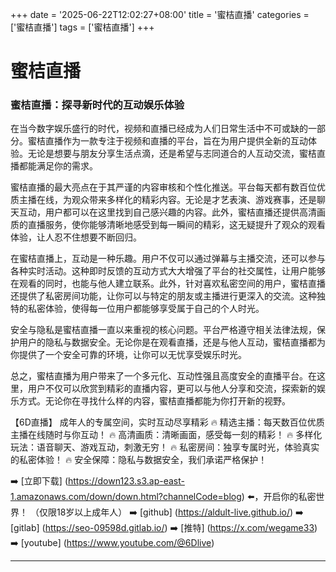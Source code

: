+++
date = '2025-06-22T12:02:27+08:00'
title = '蜜桔直播'
categories = ['蜜桔直播']
tags = ['蜜桔直播']
+++

# 蜜桔直播

### 蜜桔直播：探寻新时代的互动娱乐体验

在当今数字娱乐盛行的时代，视频和直播已经成为人们日常生活中不可或缺的一部分。蜜桔直播作为一款专注于视频和直播的平台，旨在为用户提供全新的互动体验。无论是想要与朋友分享生活点滴，还是希望与志同道合的人互动交流，蜜桔直播都能满足你的需求。

蜜桔直播的最大亮点在于其严谨的内容审核和个性化推送。平台每天都有数百位优质主播在线，为观众带来多样化的精彩内容。无论是才艺表演、游戏赛事，还是聊天互动，用户都可以在这里找到自己感兴趣的内容。此外，蜜桔直播还提供高清画质的直播服务，使你能够清晰地感受到每一瞬间的精彩，这无疑提升了观众的观看体验，让人忍不住想要不断回归。

在蜜桔直播上，互动是一种乐趣。用户不仅可以通过弹幕与主播交流，还可以参与各种实时活动。这种即时反馈的互动方式大大增强了平台的社交属性，让用户能够在观看的同时，也能与他人建立联系。此外，针对喜欢私密空间的用户，蜜桔直播还提供了私密房间功能，让你可以与特定的朋友或主播进行更深入的交流。这种独特的私密体验，使得每一位用户都能够享受属于自己的个人时光。

安全与隐私是蜜桔直播一直以来重视的核心问题。平台严格遵守相关法律法规，保护用户的隐私与数据安全。无论你是在观看直播，还是与他人互动，蜜桔直播都为你提供了一个安全可靠的环境，让你可以无忧享受娱乐时光。

总之，蜜桔直播为用户带来了一个多元化、互动性强且高度安全的直播平台。在这里，用户不仅可以欣赏到精彩的直播内容，更可以与他人分享和交流，探索新的娱乐方式。无论你在寻找什么样的内容，蜜桔直播都能为你打开新的视野。

【6D直播】
成年人的专属空间，实时互动尽享精彩
🔥 精选主播：每天数百位优质主播在线随时与你互动！
🔥 高清画质：清晰画面，感受每一刻的精彩！
🔥 多样化玩法：语音聊天、游戏互动，刺激无穷！
🔥 私密房间：独享专属时光，体验真实的私密体验！
🔥 安全保障：隐私与数据安全，我们承诺严格保护！

➡️ [立即下载] (https://down123.s3.ap-east-1.amazonaws.com/down/down.html?channelCode=blog) ⬅️，开启你的私密世界！
（仅限18岁以上成年人）
➡️ [github] (https://aldult-live.github.io/)
➡️ [gitlab] (https://seo-09598d.gitlab.io/)
➡️ [推特] (https://x.com/wegame33)
➡️ [youtube] (https://www.youtube.com/@6Dlive)

---
